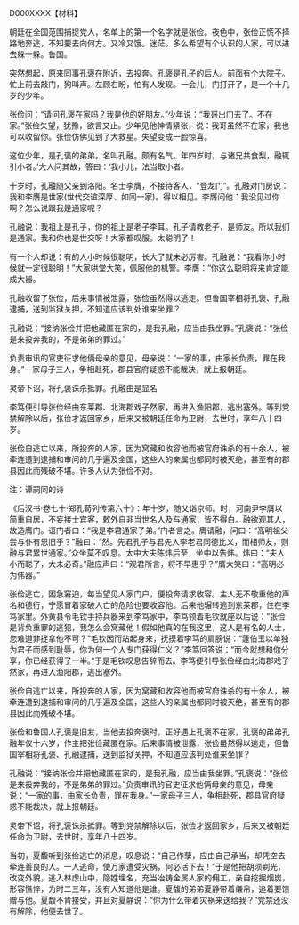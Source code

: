 D000XXXX【材料】

朝廷在全国范围捕捉党人，名单上的第一个名字就是张俭。夜色中，张俭正慌不择路地奔逃，不知要去向何方。又冷又饿。迷茫。多么希望有个认识的人家，可以进去躲一躲。鲁国。

突然想起，原来同事孔褒在附近，去投奔。孔褒是孔子的后人。前面有个大院子。忙上前去敲门，狗叫声。左顾右盼，怕有人发现。一会儿，门打开了，是一个十几岁的少年。

张俭问：“请问孔褒在家吗？我是他的好朋友。”少年说：“我哥出门去了。不在家。”张俭失望，犹豫，欲言又止。少年见他神情紧张，说：我哥虽然不在家，我也可以收留你。张俭仿佛见到了大救星。失望变成一脸惊喜。

这位少年，是孔褒的弟弟，名叫孔融。颇有名气。年四岁时，与诸兄共食梨，融辄引小者。’大人问其故，答曰：‘我小儿，法当取小者。

十岁时，孔融随父亲到洛阳。名士李膺，不接待客人，“登龙门”。孔融对门房说：我和李膺是世家(世代交谊深厚、如同一家)。得以相见。李膺问他：我没见过你啊？怎么说跟我是通家呢？

孔融说：我祖上是孔子，你的祖上是老子李耳。孔子请教老子，是师友。所以我们是通家。我和你也是世交呀！大家都叹服。太聪明了！

有一个人却说：有的人小时候很聪明，长大了就未必厉害。孔融说：“我看你小时候就一定很聪明！”大家哄堂大笑，佩服他的机警。李膺：“你这么聪明将来肯定能成大器。



孔融收留了张俭，后来事情被泄露，张俭虽然得以逃走。但鲁国宰相将孔褒、孔融逮捕，送到监狱关押，不知道应该判处谁来坐罪？

孔融说：“接纳张俭并把他藏匿在家的，是我孔融，应当由我坐罪。”孔褒说：“张俭是来投奔我的，不是弟弟的罪过。”

负责审讯的官吏征求他俩母亲的意见，母亲说：“一家的事，由家长负责，罪在我身。”一家母子三人，争相赴死，郡县官府疑惑不能裁决，就上报朝廷。

灵帝下诏，将孔褒诛杀抵罪。孔融由是显名

李笃便引导张俭经由东莱郡、北海郡戏子然家，再进入渔阳郡，逃出塞外。等到党禁解除以后，张俭才返回家乡，后来又被朝廷任命为卫尉，去世时，享年八十四岁。

张俭自逃亡以来，所投奔的人家，因为窝藏和收容他而被官府诛杀的有十余人，被牵连遭到逮捕和审问的几乎遍及全国，这些人的亲属也都同时被灭绝，甚至有的郡县因此而残破不堪。许多人认为张俭不对。



注：谭嗣同的诗







《后汉书·卷七十·郑孔荀列传第六十》：年十岁，随父诣京师。时，河南尹李膺以简重自居，不妄接士宾客，敕外自非当世名人及与通家，皆不得白。融欲观其人，故造膺门。语门者曰：“我是李君通家子弟。”门者言之。膺请融，问曰：“高明祖父尝与仆有恩旧乎？”融曰：“然。先君孔子与君先人李老君同德比义，而相师友，则融与君累世通家。”众坐莫不叹息。太中大夫陈炜后至，坐中以告炜。炜曰：“夫人小而聪了，大未必奇。”融应声曰：“观君所言，将不早惠乎？”膺大笑曰：“高明必为伟器。”

张俭逃亡，困急窘迫，每当望见人家门户，便投奔请求收容。主人无不敬重他的声名和德行，宁愿冒着家破人亡的危险也要收容他。后来他辗转逃到东莱郡，住在李笃家里。外黄县令毛钦手持兵器来到李笃家中，李笃领着毛钦就座以后说：“张俭是背负重罪的逃犯，我怎么会窝藏他！假如他真的在我这里，这人是有名的人士，您难道非捉拿他不可？”毛钦因而站起身来，抚摸着李笃的肩膀说：“蘧伯玉以单独为君子而感到耻辱，你为何一个人专门获得仁义？”李笃回答说：“而今就想和你分享，你已经获得了一半。”于是毛钦叹息告辞而去。李笃便引导张俭经由北海郡戏子然家，再进入渔阳郡，逃出塞外。

张俭自逃亡以来，所投奔的人家，因为窝藏和收容他而被官府诛杀的有十余人，被牵连遭到逮捕和审问的几乎遍及全国，这些人的亲属也都同时被灭绝，甚至有的郡县因此而残破不堪。

张俭和鲁国人孔褒是旧友，当他去投奔褒时，正好遇上孔褒不在家，孔褒的弟弟孔融年仅十六岁，作主把张俭藏匿在家。后来事情被泄露，张俭虽然得以逃走，但鲁国宰相将孔褒、孔融逮捕，送到监狱关押，不知道应该判处谁来坐罪？

孔融说：“接纳张俭并把他藏匿在家的，是我孔融，应当由我坐罪。”孔褒说：“张俭是来投奔我的，不是弟弟的罪过。”负责审讯的官吏征求他俩母亲的意见，母亲说：“一家的事，由家长负责，罪在我身。”一家母子三人，争相赴死，郡县官府疑惑不能裁决，就上报朝廷。

灵帝下诏，将孔褒诛杀抵罪。等到党禁解除以后，张俭才返回家乡，后来又被朝廷任命为卫尉，去世时，享年八十四岁。

当初，夏馥听到张俭逃亡的消息，叹息说：“自己作孽，应由自己承当，却凭空去牵连善良的人。一人逃命，使万家遭受灾祸，何必活下去！”于是他把胡须剃光，改变外貌，逃入林虑山中，隐姓埋名，充当冶铸金属人家的佣工，亲自挖掘烟炭，形容憔悴，为时二三年，没有人知道他是谁。夏馥的弟弟夏静带着缣帛，追着要馈赠与他。夏馥不肯接受，并且对夏静说：“你为什么带着灾祸来送给我？”党禁还没有解除，他便去世了。